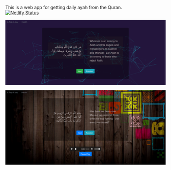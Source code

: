 This is a web app for getting daily ayah from the Quran.
<br/>
[![Netlify Status](https://api.netlify.com/api/v1/badges/6a6e5fb4-5f66-42d2-8a22-0cd06076e35e/deploy-status)](https://app.netlify.com/sites/dailyayah/deploys)

![Demo picture](/src/assets/an_ayah.png)

![Demo picture 2](/src/assets/an_ayah2.png)
